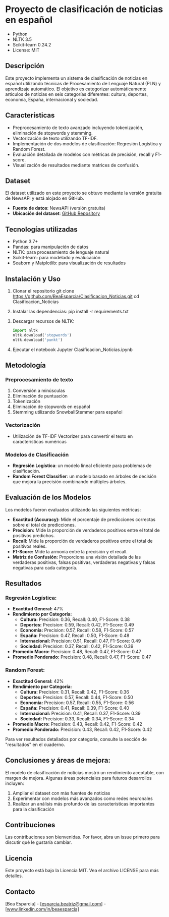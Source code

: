 # Proyecto de clasificación de noticias en español

- Python
- NLTK 3.5
- Scikit-learn 0.24.2
- License: MIT

## Descripción

Este proyecto implementa un sistema de clasificación de noticias en español utilizando técnicas de Procesamiento de Lenguaje Natural (PLN) y aprendizaje automático. El objetivo es categorizar automáticamente artículos de noticias en seis categorías diferentes: cultura, deportes, economía, España, internacional y sociedad.

## Características

- Preprocesamiento de texto avanzado incluyendo tokenización, eliminación de stopwords y stemming.
- Vectorización de texto utilizando TF-IDF.
- Implementación de dos modelos de clasificación: Regresión Logística y Random Forest.
- Evaluación detallada de modelos con métricas de precisión, recall y F1-score.
- Visualización de resultados mediante matrices de confusión.

## Dataset

El dataset utilizado en este proyecto se obtuvo mediante la versión gratuita de NewsAPI y está alojado en GitHub.

- **Fuente de datos**: NewsAPI (versión gratuita)
- **Ubicación del dataset**: [GitHub Repository](https://github.com/BeaEsparcia/Clasificacion_Noticias)

## Tecnologías utilizadas

- Python 3.7+
- Pandas: para manipulación de datos
- NLTK: para procesamiento de lenguaje natural
- Scikit-learn: para modelado y evalucación
- Seaborn y Matplotlib: para visualización de resultados

## Instalación y Uso

1. Clonar el repositorio
   git clone https://github.com/BeaEsparcia/Clasificacion_Noticias.git
cd Clasificacion_Noticias

3. Instalar las dependencias:
   pip install -r requirements.txt
   
4. Descargar recursos de NLTK:
   ```Python
   import nltk
   nltk.download('stopwords')
   nltk.download('punkt')   
   
5. Ejecutar el notebook Jupyter Clasificacion_Noticias.ipynb


## Metodología

### Preprocesamiento de texto
1. Conversión a minúsculas
2. Eliminación de puntuación
3. Tokenización
4. Eliminación de stopwords en español
5. Stemming utilizando SnowballStemmer para español

### Vectorización
- Utilización de TF-IDF Vectorizer para convertir el texto en características numéricas

### Modelos de Clasificación
- **Regresión Logística**: un modelo lineal eficiente para problemas de clasificación.
- **Random Forest Classifier**: un modelo basado en árboles de decisión que mejora la precisión combinando múltiples árboles.

## Evaluación de los Modelos

Los modelos fueron evaluados utilizando las siguientes métricas:

- **Exactitud (Accuracy):** Mide el porcentaje de predicciones correctas sobre el total de predicciones.
- **Precision:** Mide la proporción de verdaderos positivos entre el total de positivos predichos.
- **Recall:** Mide la proporción de verdaderos positivos entre el total de positivos reales.
- **F1-Score:** Mide la armonía entre la precisión y el recall.
- **Matriz de Confusión:** Proporciona una visión detallada de las verdaderas positivas, falsas positivas, verdaderas negativas y falsas negativas para cada categoría.

## Resultados
### Regresión Logística:
- **Exactitud General:** 47%
- **Rendimiento por Categoría:**
  - **Cultura:** Precision: 0.36, Recall: 0.40, F1-Score: 0.38
  - **Deportes:** Precision: 0.59, Recall: 0.42, F1-Score: 0.49
  - **Economía:** Precision: 0.57, Recall: 0.58, F1-Score: 0.57
  - **España:** Precision: 0.47, Recall: 0.50, F1-Score: 0.48
  - **Internacional:** Precision: 0.51, Recall: 0.47, F1-Score: 0.49
  - **Sociedad:** Precision: 0.37, Recall: 0.42, F1-Score: 0.39
- **Promedio Macro:** Precision: 0.48, Recall: 0.47, F1-Score: 0.47
- **Promedio Ponderado:** Precision: 0.48, Recall: 0.47, F1-Score: 0.47

### Random Forest:
- **Exactitud General:** 42%
- **Rendimiento por Categoría:**
  - **Cultura:** Precision: 0.31, Recall: 0.42, F1-Score: 0.36
  - **Deportes:** Precision: 0.57, Recall: 0.44, F1-Score: 0.50
  - **Economía:** Precision: 0.57, Recall: 0.55, F1-Score: 0.56
  - **España:** Precision: 0.41, Recall: 0.39, F1-Score: 0.40
  - **Internacional:** Precision: 0.41, Recall: 0.37, F1-Score: 0.39
  - **Sociedad:** Precision: 0.33, Recall: 0.34, F1-Score: 0.34
- **Promedio Macro:** Precision: 0.43, Recall: 0.42, F1-Score: 0.42
- **Promedio Ponderado:** Precision: 0.43, Recall: 0.42, F1-Score: 0.42

Para ver resultados detallados por categoría, consulte la sección de "resultados" en el cuaderno.

## Conclusiones y áreas de mejora: 

El modelo de clasificación de noticias mostró un rendimiento aceptable, con margen de mejora. Algunas áreas potenciales para futuros desarrollos incluyen:

1. Ampliar el dataset con más fuentes de noticias
2. Experimentar con modelos más avanzados como redes neuronales
3. Realizar un análisis más profundo de las características importantes para la clasificación

## Contribuciones

Las contribuciones son bienvenidas. Por favor, abra un issue primero para discutir qué le gustaría cambiar.

## Licencia

Este proyecto está bajo la Licencia MIT. Vea el archivo LICENSE para más detalles.

## Contacto

[Bea Esparcia] - [esparcia.beatriz@gmail.com] - [www.linkedin.com/in/beaesparcia]

   

  

